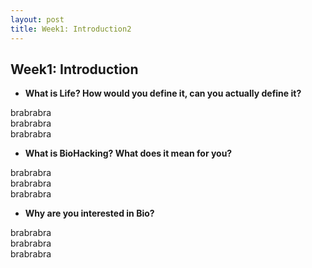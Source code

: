 ```yaml
---
layout: post
title: Week1: Introduction2
---
```


## Week1: Introduction

- **What is Life? How would you define it, can you actually define it?**

brabrabra  
brabrabra  
brabrabra  



- **What is BioHacking? What does it mean for you?**

brabrabra  
brabrabra  
brabrabra  


- **Why are you interested in Bio?**

brabrabra  
brabrabra  
brabrabra  


